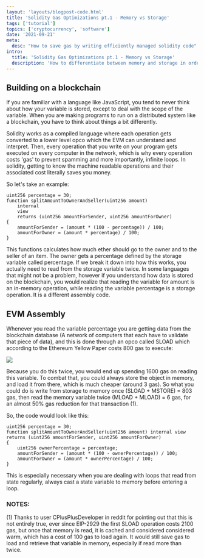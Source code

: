 ```yaml
---
layout: 'layouts/blogpost-code.html'
title: 'Solidity Gas Optimizations pt.1 - Memory vs Storage'
tags: ['tutorial']
topics: ['cryptocurrency', 'software']
date: '2021-09-21'
meta:
  desc: "How to save gas by writing efficiently managed solidity code"
intro:
  title: 'Solidity Gas Optimizations pt.1 - Memory vs Storage'
  description: 'How to differentiate between memory and storage in order to save money on gas while writing solidity.'
---
```

## Building on a blockchain
If you are familiar with a language like JavaScript, you tend to never think about how your variable is stored, except to deal with the scope of the variable. When you are making programs to run on a distributed system like a blockchain, you have to think about things a bit differently.

Solidity works as a compiled language where each operation gets converted to a lower level opco which the EVM can understand and interpret. Then, every operation that you write on your program gets executed on every computer in the network, which is why every operation costs 'gas' to prevent spamming and more importantly, infinite loops. In solidity, getting to know the machine readable operations and their associated cost literally saves you money.

So let's take an example:

```solidity
uint256 percentage = 30;
function splitAmountToOwnerAndSeller(uint256 amount)
    internal
    view
    returns (uint256 amountForSender, uint256 amountForOwner)
{
    amountForSender = (amount * (100 - percentage)) / 100;
    amountForOwner = (amount * percentage) / 100;
}
```

This functions calculates how much ether should go to the owner and to the seller of an item. The owner gets a percentage defined by the storage variable called percentage. If we break it down into how this works, you actually need to read from the storage variable twice. In some languages that might not be a problem, however if you understand how data is stored on the blockchain, you would realize that reading the variable for amount is an in-memory operation, while reading the variable percentage is a storage operation. It is a different assembly code.

## EVM Assembly
Whenever you read the variable percentage you are getting data from the blockchain database (A network of computers that each have to validate that piece of data), and this is done through an opco called SLOAD which according to the Ethereum Yellow Paper costs 800 gas to execute:

<div class="flex justify-center">
    <img src="/images/sgo1.png">
</div>

Because you do this twice, you would end up spending 1600 gas on reading this variable. To combat that, you could always store the object in memory, and load it from there, which is much cheaper (around 3 gas). So what you could do is write from storage to memory once (SLOAD + MSTORE) = 803 gas, then read the memory variable twice (MLOAD + MLOAD) = 6 gas, for an almost 50% gas reduction for that transaction (1).

So, the code would look like this:

```solidity
uint256 percentage = 30;
function splitAmountToOwnerAndSeller(uint256 amount) internal view returns (uint256 amountForSender, uint256 amountForOwner)
{
    uint256 ownerPercentage = percentage;
    amountForSender = (amount * (100 - ownerPercentage)) / 100;
    amountForOwner = (amount * ownerPercentage) / 100;
}
```

This is especially necessary when you are dealing with loops that read from state regularly, always cast a state variable to memory before entering a loop.

### NOTES:

(1) Thanks to user CPlusPlusDeveloper in reddit for pointing out that this is not entirely true, ever since EIP-2929 the first SLOAD operation costs 2100 gas, but once that memory is read, it is cached and considered considered warm, which has a cost of 100 gas to load again. It would still save gas to load and retrieve that variable in memory, especially if read more than twice.